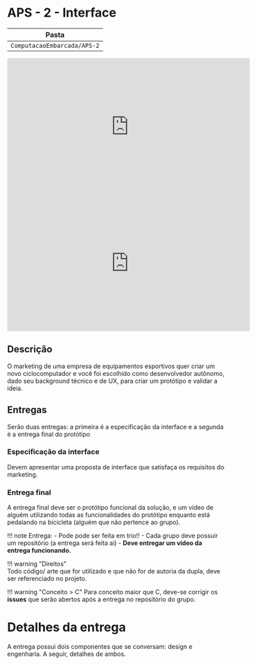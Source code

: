 # APS - 2 - Interface

| Pasta           |
|-----------------|
| `ComputacaoEmbarcada/APS-2` |

<iframe width="560" height="315" src="https://www.youtube.com/embed/YW1mmB3mG-U" frameborder="0" allow="accelerometer; autoplay; encrypted-media; gyroscope; picture-in-picture" allowfullscreen></iframe>

<iframe width="560" height="315" src="https://www.youtube.com/embed/p2xBsiNca7c" frameborder="0" allow="accelerometer; autoplay; encrypted-media; gyroscope; picture-in-picture" allowfullscreen></iframe>

## Descrição

O marketing de uma empresa de equipamentos esportivos quer criar um novo
ciclocomputador e você foi escolhido como desenvolvedor autônomo, dado seu
background técnico e de UX, para criar um protótipo e validar a ideia.

## Entregas

Serão duas entregas: a primeira é a especificação da interface e a segunda é a
entrega final do protótipo

### Especificação da interface

Devem apresentar uma proposta de interface que satisfaça os requisitos do
marketing. 

### Entrega final

A entrega final deve ser o protótipo funcional da solução, e um vídeo de alguém
utilizando todas as funcionalidades do protótipo enquanto está pedalando na
bicicleta (alguém que não pertence ao grupo).

!!! note
     Entrega:
    - Pode pode ser feita em  trio!!
    - Cada grupo deve possuir um repositório (a entrega será feita ai)
    - **Deve entregar um vídeo da entrega funcionando.**
   
!!! warning "Direitos"   
    Todo código/ arte que for utilizado e que não for de autoria da dupla, deve
    ser referenciado no projeto.
    
!!! warning "Conceito > C"
    Para conceito maior que C, deve-se corrigir os **issues** que serão abertos
    após a entrega no repositório do grupo.

# Detalhes da entrega

A entrega possui dois componentes que se conversam: design e engenharia. A
seguir, detalhes de ambos.
